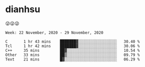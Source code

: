 
# dianhsu

:stuck_out_tongue_winking_eye::stuck_out_tongue_winking_eye::stuck_out_tongue_winking_eye:

<!--START_SECTION:waka-->
```text
Week: 22 November, 2020 - 29 November, 2020

C       1 hr 43 mins    ███████▓░░░░░░░░░░░░░░░░░   30.40 % 
Tcl     1 hr 42 mins    ███████▓░░░░░░░░░░░░░░░░░   30.06 % 
C++     35 mins         ██▓░░░░░░░░░░░░░░░░░░░░░░   10.54 % 
Other   33 mins         ██▒░░░░░░░░░░░░░░░░░░░░░░   09.79 % 
Text    21 mins         █▓░░░░░░░░░░░░░░░░░░░░░░░   06.29 % 
```
<!--END_SECTION:waka-->
